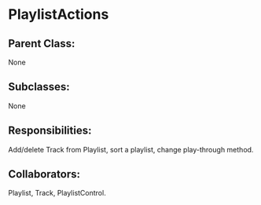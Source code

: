 # PlaylistActions

## Parent Class:
None

## Subclasses:
None

## Responsibilities:
Add/delete Track from Playlist, sort a playlist, change play-through method.

## Collaborators:
Playlist, Track, PlaylistControl.